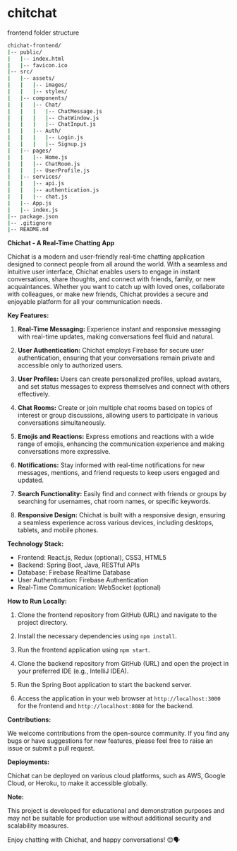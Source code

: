 # chitchat

frontend folder structure

```bash
chichat-frontend/
|-- public/
|   |-- index.html
|   |-- favicon.ico
|-- src/
|   |-- assets/
|   |   |-- images/
|   |   |-- styles/
|   |-- components/
|   |   |-- Chat/
|   |   |   |-- ChatMessage.js
|   |   |   |-- ChatWindow.js
|   |   |   |-- ChatInput.js
|   |   |-- Auth/
|   |   |   |-- Login.js
|   |   |   |-- Signup.js
|   |-- pages/
|   |   |-- Home.js
|   |   |-- ChatRoom.js
|   |   |-- UserProfile.js
|   |-- services/
|   |   |-- api.js
|   |   |-- authentication.js
|   |   |-- chat.js
|   |-- App.js
|   |-- index.js
|-- package.json
|-- .gitignore
|-- README.md
```
**Chichat - A Real-Time Chatting App**

Chichat is a modern and user-friendly real-time chatting application designed to connect people from all around the world. With a seamless and intuitive user interface, Chichat enables users to engage in instant conversations, share thoughts, and connect with friends, family, or new acquaintances. Whether you want to catch up with loved ones, collaborate with colleagues, or make new friends, Chichat provides a secure and enjoyable platform for all your communication needs.

**Key Features:**

1. **Real-Time Messaging:** Experience instant and responsive messaging with real-time updates, making conversations feel fluid and natural.

2. **User Authentication:** Chichat employs Firebase for secure user authentication, ensuring that your conversations remain private and accessible only to authorized users.

3. **User Profiles:** Users can create personalized profiles, upload avatars, and set status messages to express themselves and connect with others effectively.

4. **Chat Rooms:** Create or join multiple chat rooms based on topics of interest or group discussions, allowing users to participate in various conversations simultaneously.

5. **Emojis and Reactions:** Express emotions and reactions with a wide range of emojis, enhancing the communication experience and making conversations more expressive.

6. **Notifications:** Stay informed with real-time notifications for new messages, mentions, and friend requests to keep users engaged and updated.

7. **Search Functionality:** Easily find and connect with friends or groups by searching for usernames, chat room names, or specific keywords.

8. **Responsive Design:** Chichat is built with a responsive design, ensuring a seamless experience across various devices, including desktops, tablets, and mobile phones.

**Technology Stack:**

* Frontend: React.js, Redux (optional), CSS3, HTML5
* Backend: Spring Boot, Java, RESTful APIs
* Database: Firebase Realtime Database
* User Authentication: Firebase Authentication
* Real-Time Communication: WebSocket (optional)

**How to Run Locally:**

1. Clone the frontend repository from GitHub (URL) and navigate to the project directory.
2. Install the necessary dependencies using `npm install`.
3. Run the frontend application using `npm start`.

4. Clone the backend repository from GitHub (URL) and open the project in your preferred IDE (e.g., IntelliJ IDEA).
5. Run the Spring Boot application to start the backend server.

6. Access the application in your web browser at `http://localhost:3000` for the frontend and `http://localhost:8080` for the backend.

**Contributions:**

We welcome contributions from the open-source community. If you find any bugs or have suggestions for new features, please feel free to raise an issue or submit a pull request.

**Deployments:**

Chichat can be deployed on various cloud platforms, such as AWS, Google Cloud, or Heroku, to make it accessible globally.

**Note:**

This project is developed for educational and demonstration purposes and may not be suitable for production use without additional security and scalability measures.

Enjoy chatting with Chichat, and happy conversations! 😊🗣️
